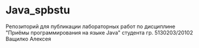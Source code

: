 # Java_spbstu
Репозиторий для публикации лабораторных работ по дисциплине "Приёмы программирования на языке Java" 
студента гр. 5130203/20102 Ващилко Алексея
